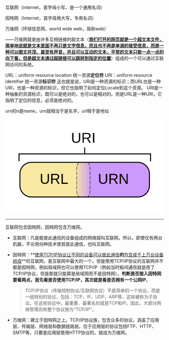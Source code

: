 互联网（internet，首字母小写，是一个通用名词）

因特网（Internet，首字母用大写，专用名词）

万维网（环球信息网，world wide web，简称web）

——万维网就是由许多互相链接的超文本（<u>**我们打开的网页就是一个超文本文件，简单地说就是文本里面不再只是文字信息，而且也不再是单调的接受信息，而是一种可以图文并茂、甚至有声音，并且可以互动的文本，平常的文本只能一点一点的向下看，但是超文本通过超链接可以跳转到指定的位置**</u>）组成的一个可以通过互联网访问的系统。

URL：uniform resource location 统一资源**定位符**
URI：uniform resource identifier 统一资源**标识符**
这也就是说，URI是一种资源的标识；而URL也是一种URI，也是一种资源的标识，但它也指明了如何定位Locate到这个资源。
URI是一种抽象的资源标识，既可以是绝对的，也可以是相对的。但是URL是一种URI，它指明了定位的信息，必须是绝对的。

urn的n是name，urn就相当于是名字，url相于是地址

![](image/591228-20160116223301225-1866838315.png)

---

互联网包含因特网，因特网包含万维网。

- 互联网：凡是能彼此通信的设备组成的网络就叫互联网。所以，即使仅有两台机器，不论用何种技术使其彼此通信，也叫互联网。

- 因特网：**<u>使用TCP/IP协议让不同的设备可以彼此通信</u>**的**<u>包含成千上万台设备组成</u>**的互联网，是互联网中最大的一个。但是使用TCP/IP协议的互联网并不都是因特网，例如局域网也可以使用TCP/IP（例如当时板间通信就是用了TCP/IP协议，但是那就只能算是局域网而不是因特网）。**判断是否接入因特网要看两点，首先看是否使用TCP/IP，其次就是看是否拥有一个公网IP**。

  > TCP/IP协议（传输控制协议/互联网协议）不是简单的一个协议，而是一组特别的协议，包括：TCP，IP，UDP，ARP等，这些被称为子协议。在这些协议中，最重要、最著名的就是TCP和IP。因此，大部分网络管理员称整个协议族为“TCP/IP”。

- 万维网：建立于因特网之上。TCP/IP协议族，包含众多的协议，涵盖了应用层、传输层、网络层和数据链路层。位于应用层的协议包括FTP、HTTP、SMTP等，只要是应用层使用HTTP协议的，就成为万维网。